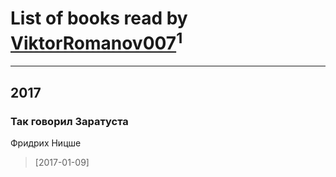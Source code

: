 # List of books read by [ViktorRomanov007](http://openid.yandex.ru/ViktorRomanov007/)<sup>1</sup>
---

## 2017

### Так говорил Заратуста
Фридрих Ницше
> [2017-01-09] 



